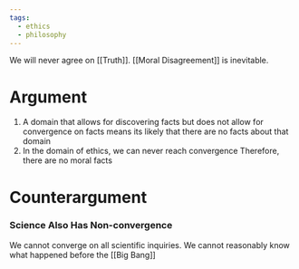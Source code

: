 ```yaml
---
tags:
  - ethics
  - philosophy
---
```

We will never agree on [[Truth]].
[[Moral Disagreement]] is inevitable.
# Argument
1. A domain that allows for discovering facts but does not allow for convergence on facts means its likely that there are no facts about that domain
2. In the domain of ethics, we can never reach convergence
Therefore, there are no moral facts
# Counterargument
### Science Also Has Non-convergence
We cannot converge on all scientific inquiries.
We cannot reasonably know what happened before the [[Big Bang]]